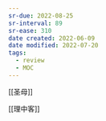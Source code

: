 ```yaml
---
sr-due: 2022-08-25
sr-interval: 89
sr-ease: 310
date created: 2022-06-09
date modified: 2022-07-20
tags:
  - review
  - MOC
---
```


[[圣母]] 

[[理中客]] 
